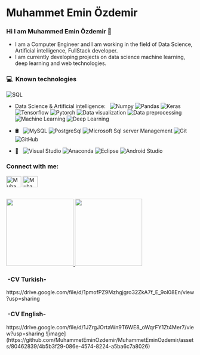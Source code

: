# Muhammet Emin Özdemir

### Hi I am Muhammed Emin Özdemir 👋


- I am a Computer Engineer and  I am working in the field of Data Science, Artificial intelligence, FullStack developer.<br>
- I am currently developing projects on data science machine learning, deep learning and web technologies.<br>


<h3> 💻 &nbsp;Known technologies</h3>


  ![SQL](https://img.shields.io/badge/-Sql-333333?style=flat&logo=sql)
  
- Data Science & Artificial intelligence:  &nbsp;
  ![Numpy](https://img.shields.io/badge/-Numpy-333333?style=flat&logo=numpy)
  ![Pandas](https://img.shields.io/badge/-Pandas-333333?style=flat&logo=pandas)
  ![Keras](https://img.shields.io/badge/-Keras-333333?style=flat&logo=Keras&logoColor=1572B6)
  ![Tensorflow](https://img.shields.io/badge/-Tensorflow-333333?style=flat&logo=Tensorflow&logoColor=1572B6)
  ![Pytorch](https://img.shields.io/badge/-Pytorch-333333?style=flat&logo=Pytorch&logoColor=1572B6)
  ![Data visualization](https://img.shields.io/badge/-DataVisualization-333333?style=flat&logo=Datavisualization&logoColor=1572B6)
  ![Data preprocessing](https://img.shields.io/badge/-DataPreprocessing-333333?style=flat&logo=Datapreprocessing&logoColor=1572B6)
  ![Machine Learning](https://img.shields.io/badge/-MachineLearning-333333?style=flat&logo=Machinelearning&logoColor=1572B6)
  ![Deep Learning](https://img.shields.io/badge/-DeepLearning-333333?style=flat&logo=Deeplearning&logoColor=1572B6)
  
- 🛢 &nbsp;
  ![MySQL](https://img.shields.io/badge/-MySQL-333333?style=flat&logo=mysql)
  ![PostgreSql](https://img.shields.io/badge/-PostgreSql-333333?style=flat&logo=postgresql)
  ![Microsoft Sql server Management](https://img.shields.io/badge/-MsSql-333333?style=flat&logo=mssql)
  ![Git](https://img.shields.io/badge/-Git-333333?style=flat&logo=git)
  ![GitHub](https://img.shields.io/badge/-GitHub-333333?style=flat&logo=github)
  
- 🔧 &nbsp;
  ![Visual Studio](https://img.shields.io/badge/-VisualStudio-333333?style=flat&logo=visual-studio-code&logoColor=007ACC)
  ![Anaconda](https://img.shields.io/badge/-Anaconda-333333?style=flat&logo=Anaconda&logoColor=007ACC)
  ![Eclipse](https://img.shields.io/badge/-Eclipse-333333?style=flat&logo=eclipse-ide&logoColor=2C2255)
  ![Android Studio](https://img.shields.io/badge/-AndroidStudio-333333?style=flat&logo=androidstudio&logoColor=007ACC)
  
  

<h3 align="left">Connect with me:</h3>
<p align="left">
<a href="https://www.linkedin.com/in/muhammedemin0zdemir/" target="blank"><img align="center" src="https://raw.githubusercontent.com/rahuldkjain/github-profile-readme-generator/master/src/images/icons/Social/linked-in-alt.svg" alt="MuhammedEminOzdemir" height="30" width="40" /></a>
<a href="https://www.instagram.com/muhammet0zdemirr/" target="blank"><img align="center" src="https://raw.githubusercontent.com/rahuldkjain/github-profile-readme-generator/master/src/images/icons/Social/instagram.svg" alt="MuhammedEminOzdemir" height="30" width="40" /></a>
</p>
<br>

<a href="https://github.com/MuhammetEminOzdemir">
  <img height="180em" src="https://github-readme-stats.vercel.app/api?username=MuhammetEminOzdemir&theme=buefy&show_icons=true" />
  <img height="180em" src="https://github-readme-stats.vercel.app/api/top-langs/?username=MuhammetEminOzdemir&theme=buefy&layout=compact" />
</a>

<h3> &nbsp;-CV Turkish-</h3>
https://drive.google.com/file/d/1pmofPZ9Mzhgjgro32ZkA7f_E_9ol08En/view?usp=sharing
<br>

<h3> &nbsp;-CV English-</h3>
https://drive.google.com/file/d/1JZrgJOrtaWn9T6WE8_oWqrFY1Zt4Mer7/view?usp=sharing
![image](https://github.com/MuhammetEminOzdemir/MuhammetEminOzdemir/assets/80462839/4b5b3f29-086e-4574-8224-a5ba6c7a8026)
